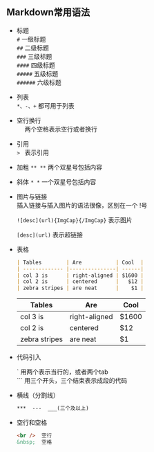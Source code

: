 ## Markdown常用语法

* 标题  
  `#`       一级标题  
  `##`      二级标题  
  `###`     三级标题  
  `####`    四级标题  
  `#####`   五级标题  
  `######`  六级标题  

* 列表  
  `*、-、+` 都可用于列表

* 空行换行  
  `  `  两个空格表示空行或者换行

* 引用  
  `> `  表示引用

* 加粗
  `** **` 两个双星号包括内容

* 斜体
  `* *` 一个双星号包括内容

* 图片与链接  
  插入链接与插入图片的语法很像，区别在一个 !号  

  `![desc](url){ImgCap}{/ImgCap}`  表示图片

  `[desc](url)`  表示超链接

* 表格  

  ```markdown
  | Tables        | Are           | Cool  |
  | ------------- |---------------| ------|
  | col 3 is      | right-aligned | $1600 |
  | col 2 is      | centered      |   $12 |
  | zebra stripes | are neat      |    $1 |
  ```

  | Tables        | Are           | Cool  |  
  | ------------- |---------------| ------|  
  | col 3 is      | right-aligned | $1600 |  
  | col 2 is      | centered      |   $12 |  
  | zebra stripes | are neat      |    $1 |  

* 代码引入  

  \` 用两个表示当行的，或者两个tab    
  \`\`\` 用三个开头，三个结束表示成段的代码

* 横线（分割线）

  ```markdown
  ***  ---  ___(三个及以上)
  ```

* 空行和空格

  ```markdown
  <br />  空行
  &nbsp;  空格
  ```